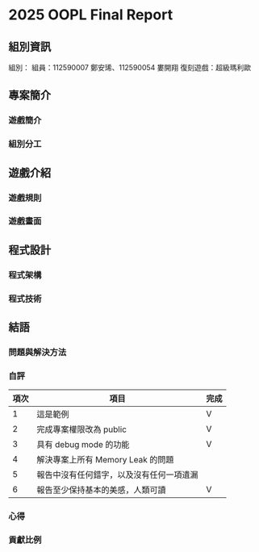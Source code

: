 # 2025 OOPL Final Report

## 組別資訊

組別：
組員：112590007 鄭安琋、112590054 婁開翔
復刻遊戲：超級瑪利歐

## 專案簡介

### 遊戲簡介

### 組別分工

## 遊戲介紹

### 遊戲規則

### 遊戲畫面

## 程式設計

### 程式架構
### 程式技術

## 結語

### 問題與解決方法
### 自評

| 項次 | 項目                   | 完成 |
|------|------------------------|-------|
| 1    | 這是範例 |  V  |
| 2    | 完成專案權限改為 public |  V  |
| 3    | 具有 debug mode 的功能  |  V  |
| 4    | 解決專案上所有 Memory Leak 的問題  |    |
| 5    | 報告中沒有任何錯字，以及沒有任何一項遺漏  |    |
| 6    | 報告至少保持基本的美感，人類可讀  |  V  |

### 心得

### 貢獻比例
